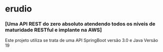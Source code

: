 # erudio
### [Uma API REST do zero absoluto atendendo todos os níveis de maturidade RESTful e implante na AWS]
Este projeto utiliza se trata de uma API SpringBoot versão 3.0 e Java Versão 19